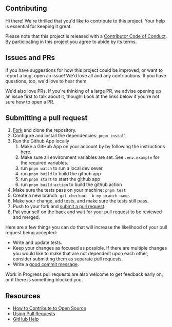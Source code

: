 ## Contributing

[fork]: /fork
[pr]: /compare
[code-of-conduct]: CODE_OF_CONDUCT.md

Hi there! We're thrilled that you'd like to contribute to this project. Your help is essential for keeping it great.

Please note that this project is released with a [Contributor Code of Conduct][code-of-conduct]. By participating in this project you agree to abide by its terms.

## Issues and PRs

If you have suggestions for how this project could be improved, or want to report a bug, open an issue! We'd love all and any contributions. If you have questions, too, we'd love to hear them.

We'd also love PRs. If you're thinking of a large PR, we advise opening up an issue first to talk about it, though! Look at the links below if you're not sure how to open a PR.

## Submitting a pull request

1. [Fork][fork] and clone the repository.
2. Configure and install the dependencies: `pnpm install`.
3. Run the Github App locally
   1. Make a GitHub App on your account by by following the instructions [here](https://probot.github.io/docs/development/#manually-configuring-a-github-app).
   2. Make sure all environment variables are set. See `.env.example` for the required variables.
   3. run `pnpm watch` to run a local dev sever
   4. run `pnpm build` to build the github app
   5. run `pnpm start` to start the github app
   6. run `pnpm build:action` to build the github action
4. Make sure the tests pass on your machine: `pnpm test`
5. Create a new branch: `git checkout -b my-branch-name`.
6. Make your change, add tests, and make sure the tests still pass.
7. Push to your fork and [submit a pull request][pr].
8. Pat your self on the back and wait for your pull request to be reviewed and merged.

Here are a few things you can do that will increase the likelihood of your pull request being accepted:

- Write and update tests.
- Keep your changes as focused as possible. If there are multiple changes you would like to make that are not dependent upon each other, consider submitting them as separate pull requests.
- Write a [good commit message](http://tbaggery.com/2008/04/19/a-note-about-git-commit-messages.html).

Work in Progress pull requests are also welcome to get feedback early on, or if there is something blocked you.

## Resources

- [How to Contribute to Open Source](https://opensource.guide/how-to-contribute/)
- [Using Pull Requests](https://help.github.com/articles/about-pull-requests/)
- [GitHub Help](https://help.github.com)
